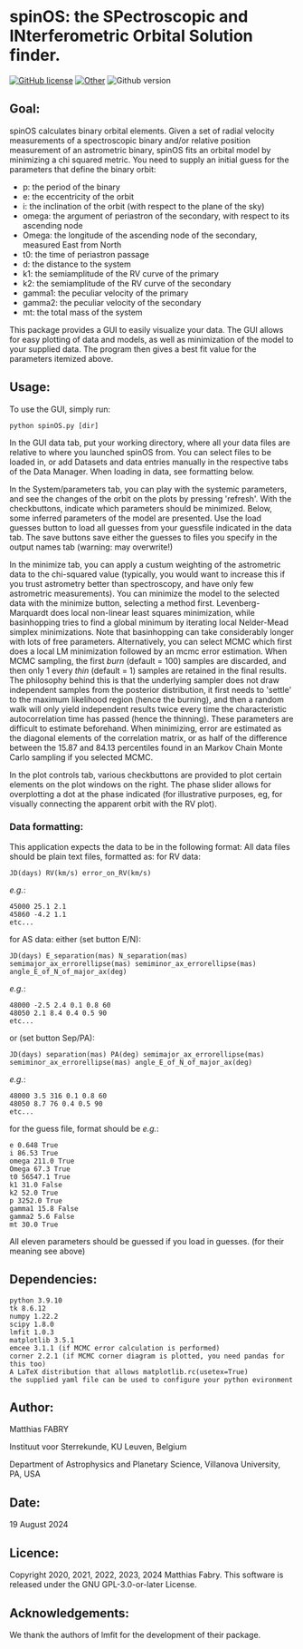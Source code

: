 # spinOS: the SPectroscopic and INterferometric Orbital Solution finder.

[![GitHub license](https://img.shields.io/github/license/matthiasfabry/spinOS)](https://github.com/matthiasfabry/spinOS/blob/master/COPYING.txt)
[![Other](https://img.shields.io/badge/ASCL-2102.001-blue)](https://ascl.net/2102.001)
![Github version](https://img.shields.io/badge/version-v2.8.0-red)

## Goal:

spinOS calculates binary orbital elements. Given a set of radial velocity measurements of a
spectroscopic binary and/or relative position measurement of an astrometric binary, spinOS fits an
orbital model by minimizing a chi squared metric. You need to supply an initial guess for the
parameters that define the binary orbit:

- p:       the period of the binary
- e:       the eccentricity of the orbit
- i:       the inclination of the orbit (with respect to the plane of the sky)
- omega:   the argument of periastron of the secondary, with respect to its ascending node
- Omega:   the longitude of the ascending node of the secondary, measured East from North
- t0:      the time of periastron passage
- d:       the distance to the system
- k1:      the semiamplitude of the RV curve of the primary
- k2:      the semiamplitude of the RV curve of the secondary
- gamma1:  the peculiar velocity of the primary
- gamma2:  the peculiar velocity of the secondary
- mt:      the total mass of the system

This package provides a GUI to easily visualize your data. The GUI allows for easy plotting of data
and models, as well as minimization of the model to your supplied data. The program then gives a
best fit value for the parameters itemized above.

## Usage:

To use the GUI, simply run:

    python spinOS.py [dir]

In the GUI data tab, put your working directory, where all your data files are relative to where you
launched spinOS from. You can select files to be loaded in, or add Datasets and data entries
manually in the respective tabs of the Data Manager. When loading in data, see formatting below.

In the System/parameters tab, you can play with the systemic parameters, and see the changes of the
orbit on the plots by pressing 'refresh'. With the checkbuttons, indicate which parameters should be
minimized. Below, some inferred parameters of the model are presented. Use the load guesses button
to load all guesses from your guessfile indicated in the data tab. The save buttons save either the
guesses to files you specify in the output names tab (warning: may overwrite!)

In the minimize tab, you can apply a custum weighting of the astrometric data to the chi-squared
value (typically, you would want to increase this if you trust astrometry better than spectroscopy,
and have only few astrometric measurements). You can minimize the model to the selected data with
the minimize button, selecting a method first. Levenberg-Marquardt does local non-linear least
squares minimization, while basinhopping tries to find a global minimum by iterating local
Nelder-Mead simplex minimizations. Note that basinhopping can take considerably longer with lots of
free parameters. Alternatively, you can select MCMC which first does a local LM minimization
followed by an mcmc error estimation. When MCMC sampling, the first _burn_ (default = 100)
samples are discarded, and then only 1 every _thin_ (default = 1) samples are retained in the final
results. The philosophy behind this is that the underlying sampler does not draw independent samples
from the posterior distribution, it first needs to 'settle' to the maximum likelihood region (hence
the burning), and then a random walk will only yield independent results twice every time the
characteristic autocorrelation time has passed (hence the thinning). These parameters are difficult
to estimate beforehand. When minimizing, error are estimated as the diagonal elements of the
correlation matrix, or as half of the difference between the 15.87 and 84.13 percentiles found in an
Markov Chain Monte Carlo sampling if you selected MCMC.

In the plot controls tab, various checkbuttons are provided to plot certain elements on the plot
windows on the right. The phase slider allows for overplotting a dot at the phase indicated (for
illustrative purposes, eg, for visually connecting the apparent orbit with the RV plot).

### Data formatting:

This application expects the data to be in the following format: All data files should be plain text
files, formatted as:
for RV data:

    JD(days) RV(km/s) error_on_RV(km/s)

_e.g._:

    45000 25.1 2.1
    45860 -4.2 1.1
    etc...

for AS data:
either (set button E/N):

    JD(days) E_separation(mas) N_separation(mas) semimajor_ax_errorellipse(mas) semiminor_ax_errorellipse(mas) angle_E_of_N_of_major_ax(deg)

_e.g._:

    48000 -2.5 2.4 0.1 0.8 60
    48050 2.1 8.4 0.4 0.5 90
    etc...

or (set button Sep/PA):

    JD(days) separation(mas) PA(deg) semimajor_ax_errorellipse(mas) semiminor_ax_errorellipse(mas) angle_E_of_N_of_major_ax(deg)

_e.g._:

    48000 3.5 316 0.1 0.8 60
    48050 8.7 76 0.4 0.5 90
    etc...

for the guess file, format should be _e.g._:

    e 0.648 True
    i 86.53 True
    omega 211.0 True
    Omega 67.3 True
    t0 56547.1 True
    k1 31.0 False
    k2 52.0 True
    p 3252.0 True
    gamma1 15.8 False
    gamma2 5.6 False
    mt 30.0 True

All eleven parameters should be guessed if you load in guesses. (for their meaning see above)

## Dependencies:

    python 3.9.10
    tk 8.6.12
    numpy 1.22.2
    scipy 1.8.0
    lmfit 1.0.3
    matplotlib 3.5.1
    emcee 3.1.1 (if MCMC error calculation is performed)
    corner 2.2.1 (if MCMC corner diagram is plotted, you need pandas for this too)
    A LaTeX distribution that allows matplotlib.rc(usetex=True)
    the supplied yaml file can be used to configure your python evironment

## Author:

Matthias FABRY

Instituut voor Sterrekunde, KU Leuven, Belgium

Department of Astrophysics and Planetary Science, Villanova University, PA, USA

## Date:

19 August 2024

## Licence:

Copyright 2020, 2021, 2022, 2023, 2024 Matthias Fabry. This software is released under the GNU GPL-3.0-or-later
License.

## Acknowledgements:

We thank the authors of lmfit for the development of their package.